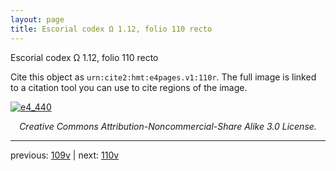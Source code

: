 ```yaml
---
layout: page
title: Escorial codex Ω 1.12, folio 110 recto
---
```


Escorial codex Ω 1.12, folio 110 recto

Cite this object as `urn:cite2:hmt:e4pages.v1:110r`.  The full image is linked to a citation tool you can use to cite regions of the image.

[![e4_440](http://www.homermultitext.org/iipsrv?IIIF=/project/homer/pyramidal/deepzoom/hmt/e4img/2017a/e4_440.tif/full/800,/0/default.jpg)](http://www.homermultitext.org/ict2/?urn=urn:cite2:hmt:e4img.2017a:e4_440) 

<p style="text-align: center; font-style: italic;">Creative Commons Attribution-Noncommercial-Share Alike 3.0 License.</p>

---

previous: [109v](../109v/) | next: [110v](../110v/)